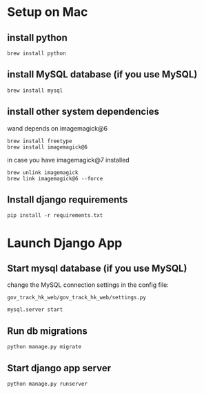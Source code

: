 # Setup on Mac

## install python

```
brew install python
```

## install MySQL database (if you use MySQL)

```
brew install mysql
```

## install other system dependencies

wand depends on imagemagick@6

```
brew install freetype
brew install imagemagick@6
```

in case you have imagemagick@7 installed

```
brew unlink imagemagick
brew link imagemagick@6 --force
```

## Install django requirements

```
pip install -r requirements.txt
```

# Launch Django App

## Start mysql database (if you use MySQL)

change the MySQL connection settings in the config file:

```
gov_track_hk_web/gov_track_hk_web/settings.py
```

```
mysql.server start
```

## Run db migrations

```
python manage.py migrate
```

## Start django app server

```
python manage.py runserver
```

